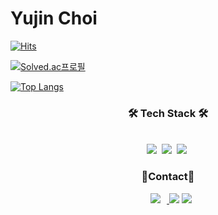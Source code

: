 
# Yujin Choi
[![Hits](https://hits.seeyoufarm.com/api/count/incr/badge.svg?url=https%3A%2F%2Fgithub.com%2Fyujin37%2Fhit-counter&count_bg=%23FFD2FB&title_bg=%23555555&icon=&icon_color=%23E7E7E7&title=hits&edge_flat=false)](https://hits.seeyoufarm.com)

[![Solved.ac프로필](http://mazassumnida.wtf/api/v2/generate_badge?boj=abby0616)](https://solved.ac/abby0616)

[![Top Langs](https://github-readme-stats.vercel.app/api/top-langs/?username=yujin37&layout=compact)](https://github.com/anuraghazra/github-readme-stats)

<div align="center">


<h3><b>🛠 Tech Stack 🛠</b></h3>
<br>
<div align="center">
<img src="https://img.shields.io/badge/python-3776AB?style=flat-square&logo=python&logoColor=white"/></a>&nbsp 
<img src="https://img.shields.io/badge/c-A8B9CC?style=flat-square&logo=c&logoColor=white"/></a>&nbsp 
<img src="https://img.shields.io/badge/MySQL-4479A1?style=flat-square&logo=MySQL&logoColor=white"/></a>&nbsp 

<h3> <b>🔗Contact🔗</b> </h3>
<a href="mailto:yj061628@gmail.com">
    <img src="https://img.shields.io/badge/Gmail-d14836?style=flat-square&logo=Gmail&logoColor=white&link=mailto:yj061628@gmail.com" style="height : auto; margin-left : 10px; margin-right : 10px;"/>
</a>
<a href="https://yujinni-coding.tistory.com/"><img src="https://img.shields.io/badge/Tistory-9370DB?style=flat-square&logo=GitHub Sponsors&logoColor=white&link=https://yujinni-coding.tistory.com/"/></a>
<a href="https://clever-germanium-cb9.notion.site/My-Recording-01f98f00cfa84e998816d1616e6cfcea" target="_blank"><img src="https://img.shields.io/badge/Notion-000000?style=flat-square&logo=Notion&logoColor=white"/></a>

</div>







